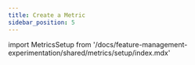 ```yaml
---
title: Create a Metric
sidebar_position: 5
---
```


import MetricsSetup from '/docs/feature-management-experimentation/shared/metrics/setup/index.mdx'

<MetricsSetup />